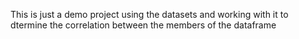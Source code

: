 This is just a demo project using the datasets and working with it to dtermine the correlation between the members of the dataframe
